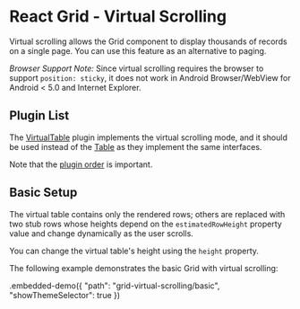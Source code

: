 # React Grid - Virtual Scrolling

Virtual scrolling allows the Grid component to display thousands of records on a single page. You can use this feature as an alternative to paging.

*Browser Support Note:* Since virtual scrolling requires the browser to support `position: sticky`, it does not work in Android Browser/WebView for Android < 5.0 and Internet Explorer.

## Plugin List

The [VirtualTable](../reference/virtual-table.md) plugin implements the virtual scrolling mode, and it should be used instead of the [Table](../reference/table.md) as they implement the same interfaces.

Note that the [plugin order](./plugin-overview.md#plugin-order) is important.

## Basic Setup

The virtual table contains only the rendered rows; others are replaced with two stub rows whose heights depend on the `estimatedRowHeight` property value and change dynamically as the user scrolls.

You can change the virtual table's height using the `height` property.

The following example demonstrates the basic Grid with virtual scrolling:

.embedded-demo({ "path": "grid-virtual-scrolling/basic", "showThemeSelector": true })
